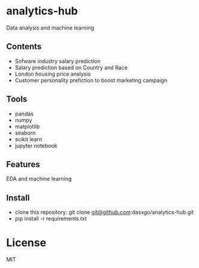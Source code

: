 # analytics-hub
Data analysis and machine learning 

## **Contents**

- Sofware industry salary prediction
- Salary prediction based on Country and Race
- London housing price analysis
- Customer personality prefiction to boost marketing campaign

## **Tools**

- pandas 
- numpy
- matplotlib
- seaborn 
- scikit learn
- jupyter notebook

## **Features**

EDA and machine learning

## **Install**

- clone this repository: git clone git@github.com:dasxgo/analytics-hub.git
- pip install -r requirements.txt

# **License**
MIT


